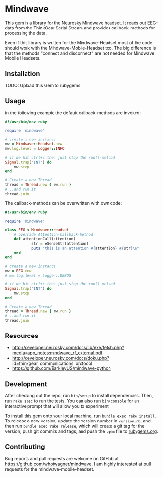 # Mindwave

This gem is a library for the Neurosky Mindwave headset. It reads out EEG-data from the ThinkGear Serial Stream and provides callback-methods for processing the data.

Even if this library is written for the Mindwave-Headset most of the code should work with the Mindwave-Mobile-Headset too. The big difference is that the methods "connect and disconnect" are not needed for Mindwave Mobile Headsets. 

## Installation

TODO: Upload this Gem to rubygems

## Usage

In the following example the default callback-methods are invoked:

```ruby
#!/usr/bin/env ruby

require 'mindwave'

# create a new instance
mw = Mindwave::Headset.new
mw.log.level = Logger::INFO

# if we hit ctrl+c then just stop the run()-method
Signal.trap("INT") do
	mw.stop
end

# Create a new Thread
thread = Thread.new { mw.run }
# ..and run it
thread.join

```

The callback-methods can be overwritten with own code:


```ruby
#!/usr/bin/env ruby

require 'mindwave'

class EEG < Mindwave::Headset
	# override Attention-Callback-Method
	def attentionCall(attention)
        	str = eSenseStr(attention)
        	puts "this is an attention #{attention} #{str}\n"
	end
end

# create a new instance
mw = EEG.new
# mw.log.level = Logger::DEBUG

# if we hit ctrl+c then just stop the run()-method
Signal.trap("INT") do
	mw.stop
end

# Create a new Thread
thread = Thread.new { mw.run }
# ..and run it
thread.join
```

## Resources

   * http://developer.neurosky.com/docs/lib/exe/fetch.php?media=app_notes:mindwave_rf_external.pdf
   * http://developer.neurosky.com/docs/doku.php?id=thinkgear_communications_protocol
   * https://github.com/BarkleyUS/mindwave-python

## Development

After checking out the repo, run `bin/setup` to install dependencies. Then, run `rake spec` to run the tests. You can also run `bin/console` for an interactive prompt that will allow you to experiment.

To install this gem onto your local machine, run `bundle exec rake install`. To release a new version, update the version number in `version.rb`, and then run `bundle exec rake release`, which will create a git tag for the version, push git commits and tags, and push the `.gem` file to [rubygems.org](https://rubygems.org).

## Contributing

Bug reports and pull requests are welcome on GitHub at https://github.com/whotwagner/mindwave. I am highly interested at pull requests for the mindwave-mobile-headset.

